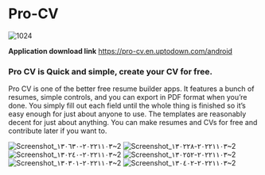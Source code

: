 # Pro-CV

![1024](https://user-images.githubusercontent.com/117507686/201624630-fee5deae-7ad9-407c-8e24-26d5f0c376cb.png)

**Application download link**  https://pro-cv.en.uptodown.com/android

### Pro CV is Quick and simple, create your CV for free.
Pro CV is one of the better free resume builder apps. 
It features a bunch of resumes, simple controls, and you can export in PDF format when you’re done. 
You simply fill out each field until the whole thing is finished so it’s easy enough for just about anyone to use. 
The templates are reasonably decent for just about anything. 
You can make resumes and CVs for free and contribute later if you want to.

![Screenshot_٢٠٢٢١١٠٣-١٣٠٦٣٠~2](https://user-images.githubusercontent.com/117507686/201624830-a9fe76d5-f5c4-41e7-8608-800aabb8bae7.png)
![Screenshot_٢٠٢٢١١٠٣-١٣٠٢٢٨~2](https://user-images.githubusercontent.com/117507686/201624836-35858f3b-75c1-464c-be02-31e24f8b759a.png)
![Screenshot_٢٠٢٢١١٠٣-١٣٠٢٤٠~2](https://user-images.githubusercontent.com/117507686/201624843-dd96f969-5f68-4303-8668-862d4ee3383f.png)
![Screenshot_٢٠٢٢١١٠٣-١٣٠٢٥٢~2](https://user-images.githubusercontent.com/117507686/201624845-a1845e78-a80e-46eb-8c43-762adba15d95.png)
![Screenshot_٢٠٢٢١١٠٣-١٣٠٣٠١~2](https://user-images.githubusercontent.com/117507686/201624851-3501b59a-b782-4bc7-92cb-b19e96c02ca7.png)
![Screenshot_٢٠٢٢١١٠٣-١٣٠٤٠٢~2](https://user-images.githubusercontent.com/117507686/201624856-7ff69790-e0fc-4d59-b014-cdd9d3b9af10.png)


